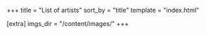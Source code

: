 +++
title = "List of artists"
sort_by = "title"
template = "index.html"

[extra]
imgs_dir = "/content/images/"
+++
